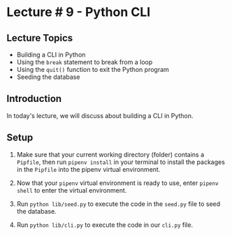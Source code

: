 # Lecture # 9 - Python CLI

## Lecture Topics

- Building a CLI in Python
- Using the `break` statement to break from a loop
- Using the `quit()` function to exit the Python program
- Seeding the database

## Introduction

In today's lecture, we will discuss about building a CLI in Python.

## Setup

1. Make sure that your current working directory (folder) contains a `Pipfile`, then run `pipenv install` in your terminal to install the packages in the `Pipfile` into the pipenv virtual environment.

2. Now that your `pipenv` virtual environment is ready to use, enter `pipenv shell` to enter the virtual environment.

3. Run `python lib/seed.py` to execute the code in the `seed.py` file to seed the database.

4. Run `python lib/cli.py` to execute the code in our `cli.py` file.